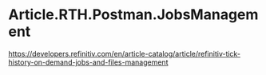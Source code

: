 # Article.RTH.Postman.JobsManagement
https://developers.refinitiv.com/en/article-catalog/article/refinitiv-tick-history-on-demand-jobs-and-files-management
